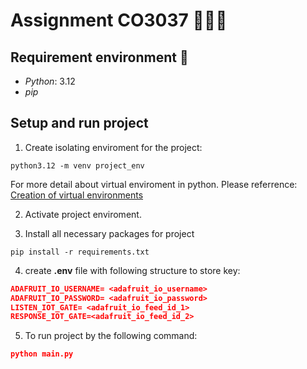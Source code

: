 # Assignment CO3037 🤖🤖🤖


## Requirement environment 📑
- *Python*: 3.12
- *pip*

## Setup and run project
1. Create isolating enviroment for the project:
```console
python3.12 -m venv project_env
```
For more detail about virtual enviroment in python. Please referrence: [Creation of virtual environments](https://docs.python.org/3/library/venv.html)

2. Activate project enviroment.

3. Install all necessary packages for project
```console
pip install -r requirements.txt
```

4. create **.env** file with following structure to store key:
```json
ADAFRUIT_IO_USERNAME= <adafruit_io_username>
ADAFRUIT_IO_PASSWORD= <adafruit_io_password>
LISTEN_IOT_GATE= <adafruit_io_feed_id_1>
RESPONSE_IOT_GATE=<adafruit_io_feed_id_2>
```

5. To run project by the following command:
```json
python main.py
```